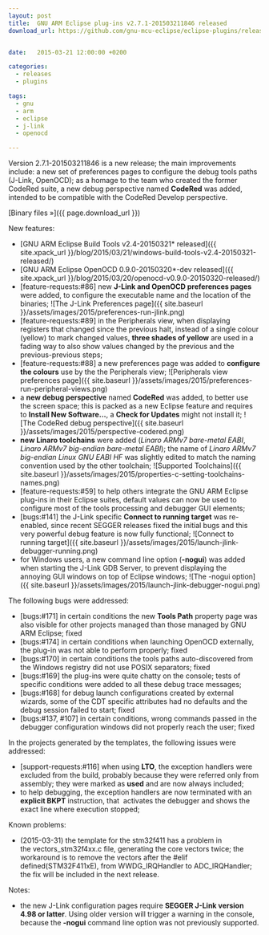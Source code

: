 ```yaml
---
layout: post
title:  GNU ARM Eclipse plug-ins v2.7.1-201503211846 released
download_url: https://github.com/gnu-mcu-eclipse/eclipse-plugins/releases/tag/v2.7.1-201503211846


date:   2015-03-21 12:00:00 +0200

categories:
  - releases
  - plugins

tags:
  - gnu
  - arm
  - eclipse
  - j-link
  - openocd

---
```


Version 2.7.1-201503211846 is a new release; the main improvements include: a new set of preferences pages to configure the debug tools paths (J-Link, OpenOCD); as a homage to the team who created the former CodeRed suite, a new debug perspective named **CodeRed** was added, intended to be compatible with the CodeRed Develop perspective.

[Binary files »]({{ page.download_url }})

New features:

- [GNU ARM Eclipse Build Tools v2.4-20150321* released]({{ site.xpack_url }}/blog/2015/03/21/windows-build-tools-v2.4-20150321-released/)
- [GNU ARM Eclipse OpenOCD 0.9.0-20150320*-dev released]({{ site.xpack_url }}/blog/2015/03/20/openocd-v0.9.0-20150320-released/)
- [feature-requests:#86] new **J-Link and OpenOCD preferences pages** were added, to configure the executable name and the location of the binaries;
  ![The J-Link Preferences page]({{ site.baseurl }}/assets/images/2015/preferences-run-jlink.png)
- [feature-requests:#89] in the Peripherals view, when displaying registers that changed since the previous halt, instead of a single colour (yellow) to mark changed values, **three shades of yellow** are used in a fading way to also show values changed by the previous and the previous-previous steps;
- [feature-requests:#88] a new preferences page was added to **configure the colours** use by the the Peripherals view;
  ![Peripherals view preferences page]({{ site.baseurl }}/assets/images/2015/preferences-run-peripheral-views.png)
- a **new debug perspective** named **CodeRed** was added, to better use the screen space; this is packed as a new Eclipse feature and requires to **Install New Software...**, a **Check for Updates** might not install it;
  ![The CodeRed debug perspective]({{ site.baseurl }}/assets/images/2015/perspective-codered.png)
- **new Linaro toolchains** were added (*Linaro ARMv7 bare-metal EABI*, *Linaro ARMv7 big-endian bare-metal EABI*); the name of *Linaro ARMv7 big-endian Linux GNU EABI HF* was slightly edited to match the naming convention used by the other toolchain;
  ![Supported Toolchains]({{ site.baseurl }}/assets/images/2015/properties-c-setting-toolchains-names.png)
- [feature-requests:#59] to help others integrate the GNU ARM Eclipse plug-ins in their Eclipse suites, default values can now be used to configure most of the tools processing and debugger GUI elements;
- [bugs:#141] the J-Link specific **Connect to running target** was re-enabled, since recent SEGGER releases fixed the initial bugs and this very powerful debug feature is now fully functional;
  ![Connect to running target]({{ site.baseurl }}/assets/images/2015/launch-jlink-debugger-running.png)
- for Windows users, a new command line option (**-nogui**) was added when starting the J-Link GDB Server, to prevent displaying the annoying GUI windows on top of Eclipse windows;
  ![The -nogui option]({{ site.baseurl }}/assets/images/2015/launch-jlink-debugger-nogui.png)

The following bugs were addressed:

- [bugs:#171] in certain conditions the new **Tools Path** property page was also visible for other projects managed than those managed by GNU ARM Eclipse; fixed
- [bugs:#174] in certain conditions when launching OpenOCD externally, the plug-in was not able to perform properly; fixed
- [bugs:#170] in certain conditions the tools paths auto-discovered from the Windows registry did not use POSIX separators; fixed
- [bugs:#169] the plug-ins were quite chatty on the console; tests of specific conditions were added to all these debug trace messages;
- [bugs:#168] for debug launch configurations created by external wizards, some of the CDT specific attributes had no defaults and the debug session failed to start; fixed
- [bugs:#137, #107] in certain conditions, wrong commands passed in the debugger configuration windows did not properly reach the user; fixed

In the projects generated by the templates, the following issues were addressed:

- [support-requests:#116] when using **LTO**, the exception handlers were excluded from the build, probably because they were referred only from assembly; they were marked as **used** and are now always included;
- to help debugging, the exception handlers are now terminated with an **explicit BKPT** instruction, that  activates the debugger and shows the exact line where execution stopped;

Known problems:

- (2015-03-31) the template for the stm32f411 has a problem in the vectors\_stm32f4xx.c file, generating the core vectors twice; the workaround is to remove the vectors after the #elif defined(STM32F411xE), from WWDG\_IRQHandler to ADC_IRQHandler; the fix will be included in the next release.

Notes:

- the new J-Link configuration pages require **SEGGER J-Link version 4.98 or latter**. Using older version will trigger a warning in the console, because the **-nogui** command line option was not previously supported.
